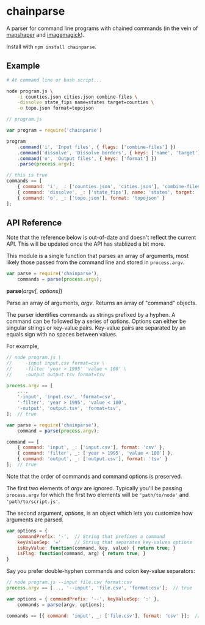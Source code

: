 # chainparse

A parser for command line programs with chained commands (in the vein of [mapshaper](https://github.com/mbloch/mapshaper/wiki/Command-Reference) and [imagemagick](https://www.imagemagick.org/script/command-line-processing.php)). 

Install with `npm install chainparse`.

## Example

```bash
# At command line or bash script...

node program.js \
    -i counties.json cities.json combine-files \
    -dissolve state_fips name=states target=counties \
    -o topo.json format=topojson
```

```js
// program.js

var program = require('chainparse')

program
    .command('i', 'Input files', { flags: ['combine-files'] })
    .command('dissolve', 'Dissolve borders', { keys: ['name', 'target'] })
    .command('o', 'Output files', { keys: ['format'] })
    .parse(process.argv);

// this is true
commands == [
    { command: 'i', _: ['counties.json', 'cities.json'], 'combine-files': true },
    { command: 'dissolve', _: ['state_fips'], name: 'states', target: 'counties' },
    { command: 'o', _: ['topo.json'], format: 'topojson' }
];
```

## API Reference

Note that the reference below is out-of-date and doesn't reflect the current API. This will be updated once the API has stablized a bit more.

This module is a single function that parses an array of arguments, most likely those passed from the command line and stored in `process.argv`.

```js
var parse = require('chainparse'),
    commands = parse(process.argv);
```

**parse**(*argv[, options]*)

Parse an array of arguments, *argv*. Returns an array of "command" objects.

The parser identifies commands as strings prefixed by a hyphen. A command can be followed by a series of options. Options can either be singular strings or key-value pairs. Key-value pairs are separated by an equals sign with no spaces between values.

For example, 
```js
// node program.js \
//     -input input.csv format=csv \
//     -filter 'year > 1995' 'value < 100' \
//     -output output.tsv format=tsv

process.argv == [
    ...,
    '-input', 'input.csv', 'format=csv',
    '-filter', 'year > 1995', 'value < 100',
    '-output', 'output.tsv', 'format=tsv',
];  // true

var parse = require('chainparse'),
    command = parse(process.argv);

command == [
    { command: 'input', _: ['input.csv'], format: 'csv' },
    { command: 'filter', _: ['year > 1995', 'value < 100'] },
    { command: 'output', _: ['output.csv'], format: 'tsv' }
];  // true
```

Note that the order of commands and command options is preserved.

The first two elements of *argv* are ignored. Typically you'll be passing `process.argv` for which the first two elements will be `'path/to/node'` and `'path/to/script.js'`.

The second argument, *options*, is an object which lets you customize how arguments are parsed.

```js
var options = {
    commandPrefix: '-',  // String that prefixes a command
    keyValueSep: '='     // String that separates key-values options
    isKeyValue: function(command, key, value) { return true; }
    isFlag: function(command, arg) { return true; }
}
```

Say you prefer double-hyphen commands and colon key-value separators:
```js
// node program.js --input file.csv format:csv
process.argv == [..., '--input', 'file.csv', 'format:csv'];  // true

var options = { commandPrefix: '--', keyValueSep: ':' },
    commands = parse(argv, options);

commands == [{ command: 'input', _: ['file.csv'], format: 'csv' }];  // true
```
